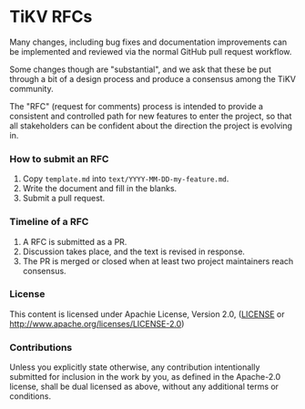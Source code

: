 # TiKV RFCs

Many changes, including bug fixes and documentation improvements can be implemented and reviewed via the normal GitHub pull request workflow.

Some changes though are "substantial", and we ask that these be put through a bit of a design process and produce a consensus among the TiKV community.

The "RFC" (request for comments) process is intended to provide a consistent and controlled path for new features to enter the project, so that all stakeholders can be confident about the direction the project is evolving in.

### How to submit an RFC

1. Copy `template.md` into `text/YYYY-MM-DD-my-feature.md`.
2. Write the document and fill in the blanks.
3. Submit a pull request.

### Timeline of a RFC

1. A RFC is submitted as a PR.
2. Discussion takes place, and the text is revised in response.
3. The PR is merged or closed when at least two project maintainers reach consensus.

### License

This content is licensed under Apachie License, Version 2.0, ([LICENSE](LICENSE) or
   http://www.apache.org/licenses/LICENSE-2.0)

### Contributions

Unless you explicitly state otherwise, any contribution intentionally submitted for inclusion in the work by you, as defined in the Apache-2.0 license, shall be dual licensed as above, without any additional terms or conditions.